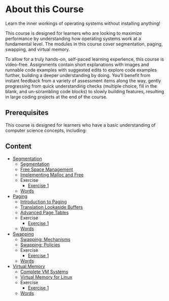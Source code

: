 # About this Course
Learn the inner workings of operating systems without installing anything!

This course is designed for learners who are looking to maximize performance by understanding how operating systems work at a fundamental level. The modules in this course cover segmentation, paging, swapping, and virtual memory.

To allow for a truly hands-on, self-paced learning experience, this course is video-free. Assignments contain short explanations with images and runnable code examples with suggested edits to explore code examples further, building a deeper understanding by doing. You’ll benefit from instant feedback from a variety of assessment items along the way, gently progressing from quick understanding checks (multiple choice, fill in the blank, and un-scrambling code blocks) to slowly building features, resulting in large coding projects at the end of the course.

## Prerequisites
This course is designed for learners who have a basic understanding of computer science concepts, including:

## Content
- [Segmentation](./Step-1/README.md)
    - [Segmentation](./Step-1/Segmentation/README.md)
    - [Free Space Management](./Step-1/Free_Space_Management/README.md)
    - [Implementing Malloc and Free](./Step-1/Implementing_Malloc_and_Free/README.md)
    - Exercise
        - [Exercise 1](./Step-1/EXAM/Exervise-1.md)
    - [Words](./Step-1/words.json)
- [Paging](./Step-2/README.md)
    - [Introduction to Paging](./Step-2/Introduction_to_Paging/README.md)
    - [Translation Lookaside Buffers](./Step-2/Translation_Lookaside_Buffers/README.md)
    - [Advanced Page Tables](./Step-2/Advanced_Page_Tables/README.md)
    - Exercise
        - [Exercise 1](./Step-2/EXAM/Exervise-1.md)
    - [Words](./Step-2/words.json)
- [Swapping](./Step-3/README.md)
    - [Swapping: Mechanisms](./Step-3/Swapping_Mechanisms/README.md)
    - [Swapping: Policies](./Step-3/Swapping_Policies/README.md)
    - Exercise
        - [Exercise 1](./Step-3/EXAM/Exervise-1.md)
    - [Words](./Step-3/words.json)
- [Virtual Memory](./Step-4/README.md)
    - [Complete VM Systems](./Step-4/Complete_VM_Systems/README.md)
    - [Virtual Memory for Linux](./Step-4/Virtual_Memory_for_Linux/README.md)
    - Exercise
        - [Exercise 1](./Step-4/EXAM/Exervise-1.md)
    - [Words](./Step-4/words.json)